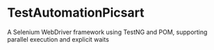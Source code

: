 # TestAutomationPicsart
A Selenium WebDriver framework using TestNG and POM, supporting parallel execution and explicit waits
